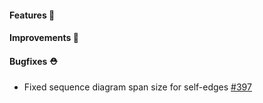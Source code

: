#### Features 🚀

#### Improvements 🧹

#### Bugfixes ⛑️

- Fixed sequence diagram span size for self-edges [#397](https://github.com/terrastruct/d2/pull/397)